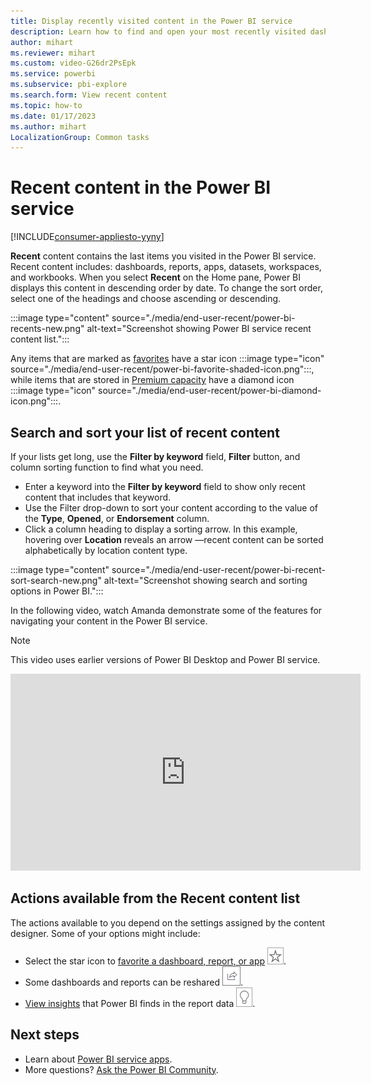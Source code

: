 ```yaml
---
title: Display recently visited content in the Power BI service
description: Learn how to find and open your most recently visited dashboards, reports, and other content in the Power BI service.
author: mihart
ms.reviewer: mihart
ms.custom: video-G26dr2PsEpk
ms.service: powerbi
ms.subservice: pbi-explore
ms.search.form: View recent content
ms.topic: how-to
ms.date: 01/17/2023
ms.author: mihart
LocalizationGroup: Common tasks
---
```


# Recent content in the Power BI service

[!INCLUDE[consumer-appliesto-yyny](../includes/consumer-appliesto-yyny.md)]

**Recent** content contains the last items you visited in the Power BI service. Recent content includes: dashboards, reports, apps, datasets, workspaces, and workbooks. When you select **Recent** on the Home pane, Power BI displays this content in descending order by date.  To change the sort order, select one of the headings and choose ascending or descending.

:::image type="content" source="./media/end-user-recent/power-bi-recents-new.png" alt-text="Screenshot showing Power BI service recent content list.":::

Any items that are marked as [favorites](end-user-favorite.md) have a star icon :::image type="icon" source="./media/end-user-recent/power-bi-favorite-shaded-icon.png":::, while items that are stored in [Premium capacity](end-user-license.md) have a diamond icon :::image type="icon" source="./media/end-user-recent/power-bi-diamond-icon.png":::.

## Search and sort your list of recent content

If your lists get long, use the **Filter by keyword** field, **Filter** button, and column sorting function to find what you need.

- Enter a keyword into the **Filter by keyword** field to show only recent content that includes that keyword.
- Use the Filter drop-down to sort your content according to the value of the **Type**, **Opened**, or **Endorsement** column.
- Click a column heading to display a sorting arrow. In this example, hovering over **Location** reveals an arrow &mdash;recent content can be sorted alphabetically by location content type.

:::image type="content" source="./media/end-user-recent/power-bi-recent-sort-search-new.png" alt-text="Screenshot showing search and sorting options in Power BI.":::

In the following video, watch Amanda demonstrate some of the features for navigating your content in the Power BI service.

> [!NOTE]  
> This video uses earlier versions of Power BI Desktop and Power BI service.

<iframe width="560" height="315" src="https://www.youtube.com/embed/G26dr2PsEpk" frameborder="0" allowfullscreen></iframe>

## Actions available from the Recent content list

The actions available to you depend on the settings assigned by the content designer. Some of your options might include:

- Select the star icon to [favorite a dashboard, report, or app](end-user-favorite.md) ![star icon](../collaborate-share/media/end-user-shared-with-me/power-bi-star-icon.png).
- Some dashboards and reports can be reshared ![share icon](../collaborate-share/media/end-user-shared-with-me/power-bi-share-icon-new.png).
- [View insights](end-user-insights.md) that Power BI finds in the report data ![insights icon](../collaborate-share/media/end-user-shared-with-me/power-bi-insights.png).

## Next steps

- Learn about [Power BI service apps](end-user-apps.md).
- More questions? [Ask the Power BI Community](https://community.powerbi.com/).
